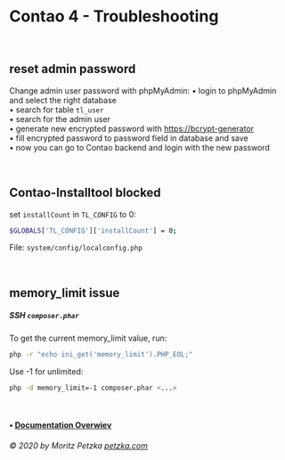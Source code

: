 # Contao 4 - Troubleshooting

<br>

## reset admin password

Change admin user password with phpMyAdmin:
• login to phpMyAdmin and select the right database<br>
• search for table `tl_user`<br>
• search for the admin user<br>
• generate new encrypted password with [https://bcrypt-generator](https://bcrypt-generator.com/) <br>
• fill encrypted password to password field in database and save<br>
• now you can go to Contao backend and login with the new password<br>

<br>

## Contao-Installtool blocked

set `installCount` in `TL_CONFIG` to 0:
```bash
$GLOBALS['TL_CONFIG']['installCount'] = 0;
```
File: `system/config/localconfig.php`

<br>

## memory_limit issue 
##### SSH `composer.phar`

To get the current memory_limit value, run:
```bash
php -r "echo ini_get('memory_limit').PHP_EOL;"
```

Use -1 for unlimited: 
```bash
php -d memory_limit=-1 composer.phar <...>
```

<br>

#### • [Documentation Overwiev](../..//README.md)

######  © 2020 by Moritz Petzka [petzka.com](https://petzka.com) 

